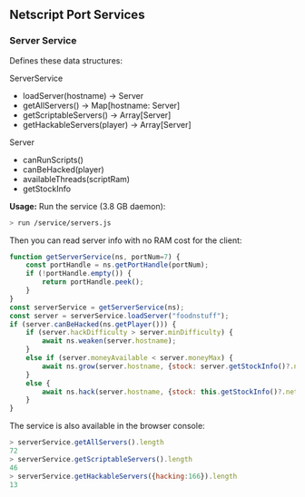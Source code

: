 ## Netscript Port Services

### Server Service

Defines these data structures:

ServerService
- loadServer(hostname) -> Server
- getAllServers() -> Map[hostname: Server]
- getScriptableServers() -> Array[Server]
- getHackableServers(player) -> Array[Server]

Server
- canRunScripts()
- canBeHacked(player)
- availableThreads(scriptRam)
- getStockInfo

**Usage:** Run the service (3.8 GB daemon):

```bash
> run /service/servers.js
```

Then you can read server info with no RAM cost for the client:

```javascript
function getServerService(ns, portNum=7) {
    const portHandle = ns.getPortHandle(portNum);
    if (!portHandle.empty()) {
        return portHandle.peek();
    }
}
const serverService = getServerService(ns);
const server = serverService.loadServer("foodnstuff");
if (server.canBeHacked(ns.getPlayer())) {
    if (server.hackDifficulty > server.minDifficulty) {
        await ns.weaken(server.hostname);
    }
    else if (server.moneyAvailable < server.moneyMax) {
        await ns.grow(server.hostname, {stock: server.getStockInfo()?.netShares >= 0});
    }
    else {
        await ns.hack(server.hostname, {stock: this.getStockInfo()?.netShares < 0})
    }
}
```

The service is also available in the browser console:
```javascript
> serverService.getAllServers().length
72
> serverService.getScriptableServers().length
46
> serverService.getHackableServers({hacking:166}).length
13
```
